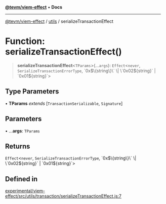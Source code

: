 [**@tevm/viem-effect**](../../README.md) • **Docs**

***

[@tevm/viem-effect](../../modules.md) / [utils](../README.md) / serializeTransactionEffect

# Function: serializeTransactionEffect()

> **serializeTransactionEffect**\<`TParams`\>(...`args`): `Effect`\<`never`, `SerializeTransactionErrorType`, \`0x$\{string\}\` \| \`0x02$\{string\}\` \| \`0x01$\{string\}\`\>

## Type Parameters

• **TParams** *extends* [`TransactionSerializable`, `Signature`]

## Parameters

• ...**args**: `TParams`

## Returns

`Effect`\<`never`, `SerializeTransactionErrorType`, \`0x$\{string\}\` \| \`0x02$\{string\}\` \| \`0x01$\{string\}\`\>

## Defined in

[experimental/viem-effect/src/utils/transaction/serializeTransactionEffect.js:7](https://github.com/qbzzt/tevm-monorepo/blob/main/experimental/viem-effect/src/utils/transaction/serializeTransactionEffect.js#L7)
